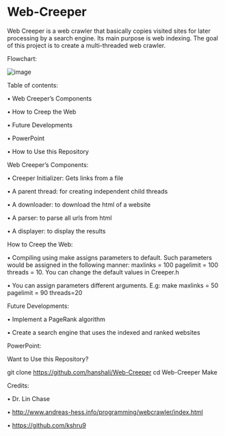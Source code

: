 # Web-Creeper
Web Creeper is a web crawler that basically copies visited sites for later processing by a search engine. Its main purpose is web indexing. The goal of this project is to create a multi-threaded web crawler.


Flowchart:


 ![image](https://user-images.githubusercontent.com/62112262/117217910-d810aa00-adc7-11eb-87f8-d7aa2e69bd9f.png)



Table of contents:

•	Web Creeper’s Components

•	How to Creep the Web

•	Future Developments

•	PowerPoint

•	How to Use this Repository


Web Creeper’s Components:


•	Creeper Initializer: Gets links from a file

•	A parent thread: for creating independent child threads

•	A downloader: to download the html of a website

•	A parser: to parse all urls from html

•	A displayer: to display the results




How to Creep the Web:


•	Compiling using make assigns parameters to default. Such parameters would be assigned in the following manner: maxlinks = 100 pagelimit = 100 threads = 10. You can change the default values in Creeper.h  

•	You can assign parameters different arguments. E.g:  make maxlinks = 50 pagelimit = 90 threads=20


Future Developments:


•	Implement a PageRank algorithm

•	Create a search engine that uses the indexed and ranked websites


PowerPoint:


Want to Use this Repository?


git clone https://github.com/hanshali/Web-Creeper
cd Web-Creeper
Make

Credits:

•	Dr. Lin Chase

•	http://www.andreas-hess.info/programming/webcrawler/index.html

•	https://github.com/kshru9
